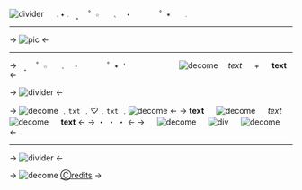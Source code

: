 ![divider](https://media.discordapp.net/attachments/1101015204558545019/1132092456284987413/5892ED45-CF37-4DAF-892E-0FC5F8A182F4.png)   ` ﹒✦﹒ ̟   ̊  ☆   ﹑  ˖       ̊  ✶   ﹒    `   
***
-> ![pic](https://media.discordapp.net/attachments/1101015204558545019/1132107207434047659/Untitled6106_20230721192941.png) <-
***
-> `  ̟   ̊  ☆   ﹑  ˖       ̊  ✶ '      `                   ![decome](https://media.discordapp.net/attachments/1101015204558545019/1132124333326749807/IMG_9418.gif)       *text*       +        **text**     <-

-> ![divider](https://media.discordapp.net/attachments/1101015204558545019/1132107754992058408/Untitled6105_20230721193157.png) <-

-> ![decome](https://media.discordapp.net/attachments/1101015204558545019/1132112572330549308/IMG_0606.gif) ﹒`txt` ﹒♡﹒`txt` ﹒![decome](https://media.discordapp.net/attachments/1101015204558545019/1132113414873940158/IMG_6523.gif) <-
-> **text**          ![decome](https://media.discordapp.net/attachments/1101015204558545019/1132113935152193586/IMG_5862.gif)               *text*           ![decome](https://media.discordapp.net/attachments/1101015204558545019/1132113933440925907/IMG_8626.gif)         **text** <-
-> ・  ・  ・  <-
->           ![decome](https://media.discordapp.net/attachments/1101015204558545019/1132112570325671987/IMG_3447.gif)                ![div](https://media.discordapp.net/attachments/1101015204558545019/1132093357217288242/74294376-46F1-4E01-B95B-DCF152A71BB8.gif)          ![decome](https://media.discordapp.net/attachments/1101015204558545019/1132112570325671987/IMG_3447.gif)               <-

***
-> ![divider](https://media.discordapp.net/attachments/1101015204558545019/1132107754992058408/Untitled6105_20230721193157.png) <-

-> ![decome](https://media.discordapp.net/attachments/1101015204558545019/1132124334048161873/IMG_1961.gif) [Ⓒredits](lovell) ->